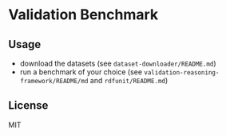 # Validation Benchmark

## Usage
- download the datasets (see `dataset-downloader/README.md`)
- run a benchmark of your choice (see `validation-reasoning-framework/README/md` and `rdfunit/README.md`)

## License
MIT
